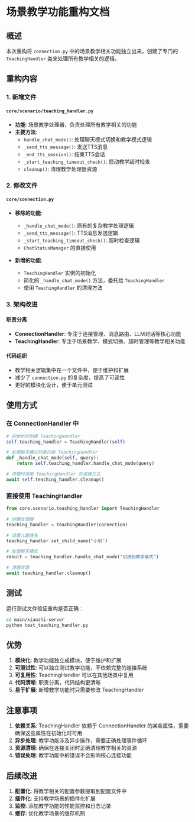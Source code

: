 # 场景教学功能重构文档

## 概述

本次重构将 `connection.py` 中的场景教学相关功能独立出来，创建了专门的 `TeachingHandler` 类来处理所有教学相关的逻辑。

## 重构内容

### 1. 新增文件

#### `core/scenario/teaching_handler.py`
- **功能**: 场景教学处理器，负责处理所有教学相关的功能
- **主要方法**:
  - `handle_chat_mode()`: 处理聊天模式切换和教学模式逻辑
  - `_send_tts_message()`: 发送TTS消息
  - `_end_tts_session()`: 结束TTS会话
  - `_start_teaching_timeout_check()`: 启动教学超时检查
  - `cleanup()`: 清理教学处理器资源

### 2. 修改文件

#### `core/connection.py`
- **移除的功能**:
  - `_handle_chat_mode()`: 原有的复杂教学处理逻辑
  - `_send_tts_message()`: TTS消息发送逻辑
  - `_start_teaching_timeout_check()`: 超时检查逻辑
  - `ChatStatusManager` 的直接使用

- **新增的功能**:
  - `TeachingHandler` 实例的初始化
  - 简化的 `_handle_chat_mode()` 方法，委托给 `TeachingHandler`
  - 使用 `TeachingHandler` 的清理方法

### 3. 架构改进

#### 职责分离
- **ConnectionHandler**: 专注于连接管理、消息路由、LLM对话等核心功能
- **TeachingHandler**: 专注于场景教学、模式切换、超时管理等教学相关功能

#### 代码组织
- 教学相关逻辑集中在一个文件中，便于维护和扩展
- 减少了 `connection.py` 的复杂度，提高了可读性
- 更好的模块化设计，便于单元测试

## 使用方式

### 在 ConnectionHandler 中

```python
# 初始化时创建 TeachingHandler
self.teaching_handler = TeachingHandler(self)

# 处理聊天模式时委托给 TeachingHandler
def _handle_chat_mode(self, query):
    return self.teaching_handler.handle_chat_mode(query)

# 清理时调用 TeachingHandler 的清理方法
await self.teaching_handler.cleanup()
```

### 直接使用 TeachingHandler

```python
from core.scenario.teaching_handler import TeachingHandler

# 创建处理器
teaching_handler = TeachingHandler(connection)

# 设置儿童姓名
teaching_handler.set_child_name("小明")

# 处理聊天模式
result = teaching_handler.handle_chat_mode("切换到教学模式")

# 清理资源
await teaching_handler.cleanup()
```

## 测试

运行测试文件验证重构是否正确：

```bash
cd main/xiaozhi-server
python test_teaching_handler.py
```

## 优势

1. **模块化**: 教学功能独立成模块，便于维护和扩展
2. **可测试性**: 可以独立测试教学功能，不依赖完整的连接系统
3. **可复用性**: TeachingHandler 可以在其他场景中复用
4. **代码清晰**: 职责分离，代码结构更清晰
5. **易于扩展**: 新增教学功能时只需要修改 TeachingHandler

## 注意事项

1. **依赖关系**: TeachingHandler 依赖于 ConnectionHandler 的某些属性，需要确保这些属性在初始化时可用
2. **异步处理**: 教学功能涉及异步操作，需要正确处理事件循环
3. **资源清理**: 确保在连接关闭时正确清理教学相关的资源
4. **错误处理**: 教学功能中的错误不会影响核心连接功能

## 后续改进

1. **配置化**: 将教学相关的配置参数提取到配置文件中
2. **插件化**: 支持教学场景的插件化扩展
3. **监控**: 添加教学功能的性能监控和日志记录
4. **缓存**: 优化教学场景的缓存机制
